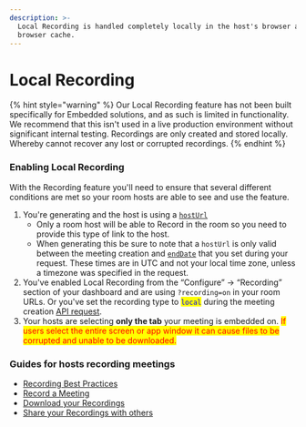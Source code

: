```yaml
---
description: >-
  Local Recording is handled completely locally in the host's browser and
  browser cache.
---
```


# Local Recording

{% hint style="warning" %}
Our Local Recording feature has not been built specifically for Embedded solutions, and as such is limited in functionality. We recommend that this isn't used in a live production environment without significant internal testing. Recordings are only created and stored locally. Whereby cannot recover any lost or corrupted recordings.
{% endhint %}

### Enabling Local Recording

With the Recording feature you'll need to ensure that several different conditions are met so your room hosts are able to see and use the feature.

1. You're generating and the host is using a [`hostUrl`](../../user-roles-and-privileges.md)
   * Only a room host will be able to Record in the room so you need to provide this type of link to the host.
   * When generating this be sure to note that a `hostUrl` is only valid between the meeting creation and [`endDate`](../../creating-and-deleting-rooms/) that you set during your request. These times are in UTC and not your local time zone, unless a timezone was specified in the request.
2. You've enabled Local Recording from the “Configure” → “Recording” section of your dashboard and are using `?recording=on` in your room URLs. Or you've set the recording type to <mark style="color:blue;">`local`</mark> during the meeting creation [API request](../../whereby-rest-api-reference/#create-meeting).
3. Your hosts are selecting **only the tab** your meeting is embedded on. <mark style="color:red;">If users select the entire screen or app window it can cause files to be corrupted and unable to be downloaded.</mark>

### Guides for hosts recording meetings

* [Recording Best Practices](https://whereby.helpscoutdocs.com/article/480-recording-best-practices)
* [Record a Meeting](https://whereby.helpscoutdocs.com/article/479-how-to-record)
* [Download your Recordings](https://whereby.helpscoutdocs.com/article/481-download-your-recording)
* [Share your Recordings with others](https://whereby.helpscoutdocs.com/article/592-how-to-share-your-recordings)
